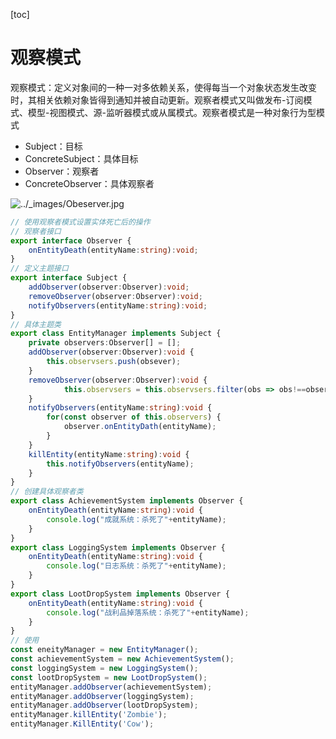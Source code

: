 [toc]

# 观察模式

观察模式：定义对象间的一种一对多依赖关系，使得每当一个对象状态发生改变时，其相关依赖对象皆得到通知并被自动更新。观察者模式又叫做发布-订阅模式、模型-视图模式、源-监听器模式或从属模式。观察者模式是一种对象行为型模式

*   Subject：目标
*   ConcreteSubject：具体目标
*   Observer：观察者
*   ConcreteObserver：具体观察者

![../_images/Obeserver.jpg](https://design-patterns.readthedocs.io/zh-cn/latest/_images/Obeserver.jpg)

~~~ ts
// 使用观察者模式设置实体死亡后的操作
// 观察者接口
export interface Observer {
    onEntityDeath(entityName:string):void;
}
// 定义主题接口
export interface Subject {
    addObserver(observer:Observer):void;
    removeObserver(observer:Observer):void;
    notifyObservers(entityName:string):void;
}
// 具体主题类
export class EntityManager implements Subject {
    private observers:Observer[] = [];
    addObserver(observer:Observer):void {
        this.observsers.push(obsever);
    }
    removeObserver(observer:Observer):void {
            this.observsers = this.observsers.filter(obs => obs!==observser);
    }
    notifyObservers(entityName:string):void {
        for(const observer of this.observers) {
            observer.onEntityDath(entityName);
        }
    }
    killEntity(entityName:string):void {
        this.notifyObservers(entityName);
    }
}
// 创建具体观察者类
export class AchievementSystem implements Observer {
    onEntityDeath(entityName:string):void {
        console.log("成就系统：杀死了"+entityName);
    }
}
export class LoggingSystem implements Observer {
    onEntityDeath(entityName:string):void {
        console.log("日志系统：杀死了"+entityName);
    }
}
export class LootDropSystem implements Observer {
    onEntityDeath(entityName:string):void {
        console.log("战利品掉落系统：杀死了"+entityName);
    }
}
// 使用
const eneityManager = new EntityManager();
const achievementSystem = new AchievementSystem();
const loggingSystem = new LoggingSystem();
const lootDropSystem = new LootDropSystem();
entityManager.addObserver(achievementSystem);
entityManager.addObserver(loggingSystem);
entityManager.addObserver(lootDropSystem);
entityManager.killEntity('Zombie');
entityManager.KillEntity('Cow');
~~~

